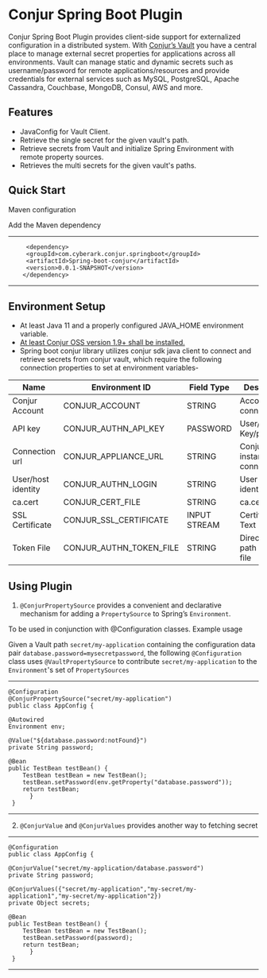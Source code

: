 
# Conjur Spring Boot Plugin

Conjur Spring Boot Plugin provides client-side support for externalized configuration in a distributed system. With [Conjur’s Vault](https://www.conjur.org/) you have a central place to manage external secret properties for applications across all environments. Vault can manage static and dynamic secrets such as username/password for remote applications/resources and provide credentials for external services such as MySQL, PostgreSQL, Apache Cassandra, Couchbase, MongoDB, Consul, AWS and more.


## Features
* JavaConfig for Vault Client.
* Retrieve the single secret for the given vault's path.
* Retrieve secrets from Vault and initialize Spring Environment with remote property sources.
* Retrieves the multi secrets for the given vault's paths.


## Quick Start

Maven configuration

Add the Maven dependency



---
   
         <dependency>
         <groupId>com.cyberark.conjur.springboot</groupId>
         <artifactId>Spring-boot-conjur</artifactId>
         <version>0.0.1-SNAPSHOT</version>
        </dependency>

 ---   

## Environment Setup

* At least Java 11 and a properly configured JAVA_HOME environment variable.
* [At least Conjur OSS version 1.9+ shall be installed.](https://www.conjur.org/get-started/quick-start/oss-environment/)
* Spring boot conjur library utilizes conjur sdk java client to connect and retrieve secrets from conjur vault, which require the following connection properties to set at environment variables-

|            Name   | Environment ID           |   Field Type    | Description                     | 
| ------------------ | ------------------       |   ------------- | -----------------------     |
| Conjur Account     | CONJUR_ACCOUNT           |   STRING        | Account to connect          |
| API key            | CONJUR_AUTHN_API_KEY     |   PASSWORD      | User/host API Key/password  |
| Connection url     | CONJUR_APPLIANCE_URL     |   STRING        | Conjur instance to connect  |
| User/host identity | CONJUR_AUTHN_LOGIN       |   STRING        | User /host identity         |
| ca.cert            | CONJUR_CERT_FILE         |   STRING        |   ca.cert file              |              
| SSL Certificate    | CONJUR_SSL_CERTIFICATE   |   INPUT STREAM  | Certificate Text            |
| Token File         | CONJUR_AUTHN_TOKEN_FILE  |   STRING        | Directoty path of token file      |
## Using Plugin


1. `@ConjurPropertySource` provides a convenient and declarative mechanism for adding a `PropertySource` to Spring’s `Environment`.

To be used in conjunction with @Configuration classes.
Example usage

Given a Vault path `secret/my-application` containing the configuration data pair `database.password=mysecretpassword`, the following `@Configuration`
class uses `@VaultPropertySource` to contribute `secret/my-application` to the `Environment`'s set of `PropertySources`


----
    @Configuration
    @ConjurPropertySource("secret/my-application")
    public class AppConfig {

    @Autowired 
    Environment env;

    @Value("${database.password:notFound}")
	private String password;

    @Bean
    public TestBean testBean() {
        TestBean testBean = new TestBean();
        testBean.setPassword(env.getProperty("database.password"));
        return testBean;
          }
     }
----

2. `@ConjurValue` and `@ConjurValues` provides another way to fetching secret

----
    @Configuration
    public class AppConfig {

    @ConjurValue("secret/my-application/database.password")
	private String password;

    @ConjurValues({"secret/my-application","my-secret/my-application1","my-secret/my-application"2})
    private Object secrets;

    @Bean
    public TestBean testBean() {
        TestBean testBean = new TestBean();
        testBean.setPassword(password);
        return testBean;
          }
     }
----




